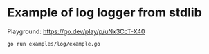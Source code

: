 
# Example of log logger from stdlib

Playground: https://go.dev/play/p/uNx3CcT-X40

```sh
go run examples/log/example.go
```
